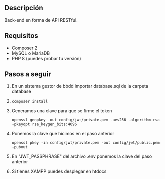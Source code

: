 ## Descripción
Back-end en forma de API RESTful.

## Requisitos
* Composer 2
* MySQL o MariaDB
* PHP 8 (puedes probar tu versión)

## Pasos a seguir
1. En un sistema gestor de bbdd importar database.sql de la carpeta database
2. `composer install`
3. Generamos una clave para que se firme el token 

    `openssl genpkey -out config/jwt/private.pem -aes256 -algorithm rsa -pkeyopt rsa_keygen_bits:4096`

4. Ponemos la clave que hicimos en el paso anterior 
  
    `openssl pkey -in config/jwt/private.pem -out config/jwt/public.pem -pubout`

5. En "JWT_PASSPHRASE" del archivo .env ponemos la clave del paso anterior
6. Si tienes XAMPP puedes desplegar en htdocs

